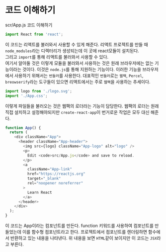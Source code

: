 # 코드 이해하기

scr/App.js 코드 이해하기
```javascript
import React from 'react';
```
이 코드는 리액트를 불러와서 사용할 수 있게 해준다. 리액트 프로젝트를 만들 때 
`node_modules`라는 디렉터리가 생성되는데 이 곳에 react모듈이 설치된다.  
그리고 `import`를 통해 리액트를 불러와서 사용할 수 있다.  
여기서 알아둘 것은 이렇게 모듈을 불러와서 사용하는 것은 원래 브라우저에는 없는 기능이라는 것이다.
이것은 `node.js`를 통해 지원하는 기능이다. 이러한 기능을 브라우저에서 사용하기 위해서는 `번들러`를 사용한다.
대표적인 `번들러`로는 `웹팩`, `Percel`, `breowserify`라는 도구들이 있으면 리액트에서는 주로 `웹팩`을 사용하는 추세이다.


```javascript
import logo from './logo.svg';
import './App.css';
```
이렇게 파일들을 불러오는 것은 웹팩의 로더라는 기능이 담당한다.
웹팩의 로더는 원래 직접 설치하고 설정해야되지만 `create-react-app`이 번거로운 작업은 모두 대신 해준다.


```javascript
function App() {
  return (
    <div className="App">
      <header className="App-header">
        <img src={logo} className="App-logo" alt="logo" />
        <p>
          Edit <code>src/App.js</code> and save to reload.
        </p>
        <a
          className="App-link"
          href="https://reactjs.org"
          target="_blank"
          rel="noopener noreferrer"
        >
          Learn React
        </a>
      </header>
    </div>
  );
}
```
이 코드는 App이라는 컴포넌트를 만든다. function 키워드를 사용하여 컴포넌트를 만들었는데
이를 함수형 컴포넌트라고 한다. 프로젝트에서 컴포넌트를 렌더링하면 함수에서 반환하고 있는 내용을 나타낸다.
위 내용을 보면 `HTML`같이 보이지만 이 코드는 `JSX`라고 부른다.